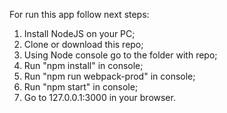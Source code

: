 For run this app follow next steps:
1. Install NodeJS on your PC;
2. Clone or download this repo;
3. Using Node console go to the folder with repo;
4. Run "npm install" in console;
5. Run "npm run webpack-prod" in console;
6. Run "npm start" in console;
7. Go to 127.0.0.1:3000 in your browser.
